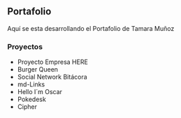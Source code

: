 ## Portafolio

Aquí se esta desarrollando el Portafolio de Tamara Muñoz

### Proyectos

- Proyecto Empresa HERE
- Burger Queen
- Social Network Bitácora
- md-Links
- Hello I´m Oscar
- Pokedesk
- Cipher 

